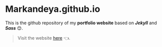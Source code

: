 # Markandeya.github.io

This is the github repository of my **portfolio website** based on ***Jekyll*** and ***Sass*** :blush:.

> Visit the website [here](https://vasudevnair.me "Vasudev R Nair's portfolio") :point_left:.